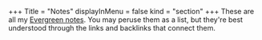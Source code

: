 +++
Title = "Notes"
displayInMenu = false
kind = "section"
+++
These are all my [Evergreen notes](https://notes.andymatuschak.org/z4SDCZQeRo4xFEQ8H4qrSqd68ucpgE6LU155C). You may peruse them as a list, but they're best understood through the links and backlinks that connect them.
